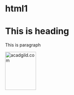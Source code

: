 # html1
<!DOCTYPE html>
<html>
<body>
<h1>This is heading</h1>
<p>This is paragraph</p>
<img src="Acadgild.png" alt="acadgild.com" width="100" height="123">
</body>
</html>
